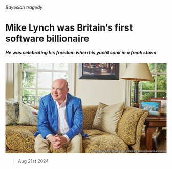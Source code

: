 ###### Bayesian tragedy

# Mike Lynch was Britain’s first software billionaire 

##### He was celebrating his freedom when his yacht sank in a freak storm 

![image](images/20240824_BRP003.jpg) 

> Aug 21st 2024 


